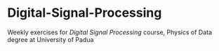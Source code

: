 # Digital-Signal-Processing
Weekly exercises for *Digital Signal Processing* course, Physics of Data degree at University of Padua
